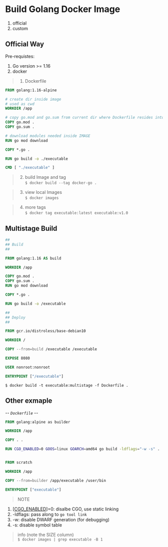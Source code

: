 # Build Golang Docker Image
1. official
2. custom

## Official Way
Pre-requistes:
1. Go version >= 1.16
1. docker

> 1. Dockerfile  
```Dockerfile
FROM golang:1.16-alpine

# create dir inside image
# used as cwd
WORKDIR /app

# copy go.mod and go.sum from current dir where Dockerfile resides into IMAGE:cwd 
COPY go.mod .
COPY go.sum .

# download modules needed inside IMAGE
RUN go mod download

COPY *.go .

RUN go build -o ./executable

CMD [ "./executable" ]
```

> 2. build Image and tag  
`$ docker build --tag docker-go .`

> 3. view local Images  
`$ docker images`

> 4. more tags  
`$ docker tag executable:latest executable:v1.0`

## Multistage Build
```Dockerfile
##
## Build
##

FROM golang:1.16 AS build

WORKDIR /app

COPY go.mod .
COPY go.sum .
RUN go mod download

COPY *.go .

RUN go build -o /executable

##
## Deploy
##

FROM gcr.io/distroless/base-debian10

WORKDIR /

COPY --from=build /executable /executable

EXPOSE 8080

USER nonroot:nonroot

ENTRYPOINT ["/executable"]
```

`$ docker build -t executable:multistage -f Dockerfile .`

## Other exmaple  
-- _`Dockerfile`_ --
```Dockerfile
FROM golang:alpine as builder

WORKDIR /app

COPY . .

RUN CGO_ENABLED=0 GOOS=linux GOARCH=amd64 go build -ldflags="-w -s" .


FROM scratch

WORKDIR /app

COPY --from=builder /app/executable /user/bin

ENTRYPOINT ["executable"]
```

>NOTE  
1. [[CGO_ENABLED][CGO-linking]]=0: disalbe CGO, use static linking
1. -ldflags: pass along to `go tool link`
1. -w: disable DWARF generation (for debugging)
1. -s: disable symbol table 

> info (note the SIZE column)  
`$ docker images | grep executable -B 1`

[build-go-image]: https://docs.docker.com/language/golang/build-images/
[small-go-image]: https://blog.wu-boy.com/2017/04/build-minimal-docker-container-using-multi-stage-for-go-app/
[CGO-linking]: https://johng.cn/cgo-enabled-affect-go-static-compile/